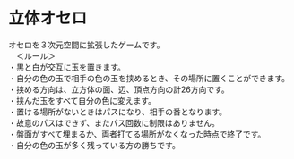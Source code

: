 # 立体オセロ
オセロを３次元空間に拡張したゲームです。  
　＜ルール＞  
 ・黒と白が交互に玉を置きます。  
 ・自分の色の玉で相手の色の玉を挟めるとき、その場所に置くことができます。  
 ・挟める方向は、立方体の面、辺、頂点方向の計26方向です。  
 ・挟んだ玉をすべて自分の色に変えます。  
 ・置ける場所がないときはパスになり、相手の番となります。  
 ・故意のパスはできず、またパス回数に制限はありません。  
 ・盤面がすべて埋まるか、両者打てる場所がなくなった時点で終了です。  
 ・自分の色の玉が多く残っている方の勝ちです。
 
